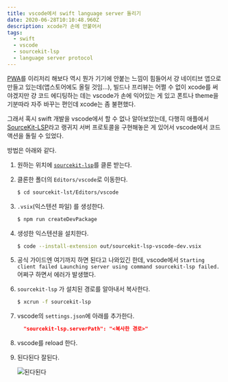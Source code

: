 ```yaml
---
title: vscode에서 swift language server 돌리기
date: 2020-06-28T10:10:48.960Z
description: xcode가 손에 안붙어서
tags:
  - swift
  - vscode
  - sourcekit-lsp
  - language server protocol
---
```

[PWA](https://sehyunchung.dev/2019-12-30-pwa-bpm-tapper를-만들어보았다/)를 이리저리 해보다 역시 뭔가 기기에 안붙는 느낌이 힘들어서 걍 네이티브 앱으로 만들고 있는데(앱스토어에도 올릴 것임...), 빌드나 프리뷰는 어쩔 수 없이 xcode를 써야겠지만 걍 코드 에디팅하는 데는 vscode가 손에 익어있는 게 있고 폰트나 theme을 기분따라 자주 바꾸는 편인데 xcode는 좀 불편했다.

그래서 혹시 swift 개발을 vscode에서 할 수 없나 알아보았는데, 다행히 애플에서 [SourceKit-LSP](https://github.com/apple/sourcekit-lsp)라고 랭귀지 서버 프로토콜을 구현해놓은 게 있어서 vscode에서 코드 액션을 돌릴 수 있었다.

방법은 아래와 같다.

1. 원하는 위치에 [`sourcekit-lsp`](https://github.com/apple/sourcekit-lsp)를 클론 받는다.
2. 클론한 폴더의 `Editors/vscode`로 이동한다.

   ```sh
   $ cd sourcekit-lst/Editors/vscode
   ```
3. `.vsix`(익스텐션 파일) 를 생성한다.

   ```sh
   $ npm run createDevPackage
   ```
4. 생성한 익스텐션을 설치한다.

   ```sh
   $ code --install-extension out/sourcekit-lsp-vscode-dev.vsix
   ```
5. 공식 가이드엔 여기까지 하면 된다고 나와있긴 한데, vscode에서 `Starting client failed Launching server using command sourcekit-lsp failed.` 어쩌구 하면서 에러가 발생했다.
6. `sourcekit-lsp` 가 설치된 경로를 알아내서 복사한다.

   ```sh
   $ xcrun -f sourcekit-lsp
   ```
7. vscode의 `settings.json`에 아래를 추가한다.

   ```json
     "sourcekit-lsp.serverPath": "<복사한 경로>"
   ```
8. vscode를 reload 한다.
9. 된다된다 잘된다.

   ![된다된다](/img/screen-shot-2020-06-28-at-14.34.30.png)
